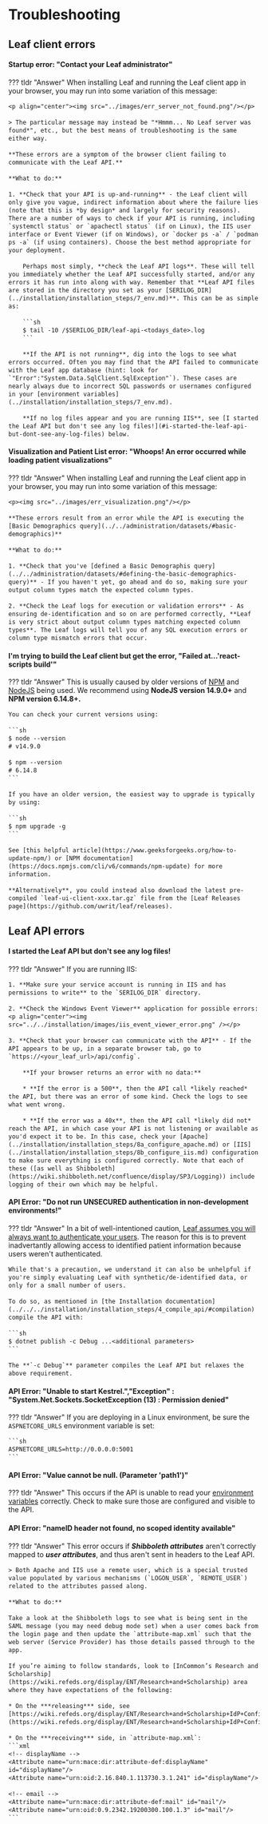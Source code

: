 # Troubleshooting
## Leaf client errors
#### Startup error: "Contact your Leaf administrator"
??? tldr "Answer"
    When installing Leaf and running the Leaf client app in your browser, you may run into some variation of this message:
    
    <p align="center"><img src="../images/err_server_not_found.png"/></p>

    > The particular message may instead be "*Hmmm... No Leaf server was found*", etc., but the best means of troubleshooting is the same either way.

    **These errors are a symptom of the browser client failing to communicate with the Leaf API.**

    **What to do:**

    1. **Check that your API is up-and-running** - the Leaf client will only give you vague, indirect information about where the failure lies (note that this is *by design* and largely for security reasons). There are a number of ways to check if your API is running, including `systemctl status` or `apachectl status` (if on Linux), the IIS user interface or Event Viewer (if on Windows), or `docker ps -a` / `podman ps -a` (if using containers). Choose the best method appropriate for your deployment.

        Perhaps most simply, **check the Leaf API logs**. These will tell you immediately whether the Leaf API successfully started, and/or any errors it has run into along with way. Remember that **Leaf API files are stored in the directory you set as your [SERILOG_DIR](../installation/installation_steps/7_env.md)**. This can be as simple as:

        ```sh
        $ tail -10 /$SERILOG_DIR/leaf-api-<todays_date>.log
        ```

        **If the API is not running**, dig into the logs to see what errors occurred. Often you may find that the API failed to communicate with the Leaf app database (hint: look for `"Error":"System.Data.SqlClient.SqlException"`). These cases are nearly always due to incorrect SQL passwords or usernames configured in your [environment variables](../installation/installation_steps/7_env.md).

        **If no log files appear and you are running IIS**, see [I started the Leaf API but don't see any log files!](#i-started-the-leaf-api-but-dont-see-any-log-files) below.

#### Visualization and Patient List error: "Whoops! An error occurred while loading patient visualizations"
??? tldr "Answer"
    When installing Leaf and running the Leaf client app in your browser, you may run into some variation of this message:
    
    <p><img src="../images/err_visualization.png"/></p>

    **These errors result from an error while the API is executing the [Basic Demographics query](../../administration/datasets/#basic-demographics)**

    **What to do:**

    1. **Check that you've [defined a Basic Demographis query](../../administration/datasets/#defining-the-basic-demographics-query)** - If you haven't yet, go ahead and do so, making sure your output column types match the expected column types.

    2. **Check the Leaf logs for execution or validation errors** - As ensuring de-identification and so on are performed correctly, **Leaf is very strict about output column types matching expected column types**. The Leaf logs will tell you of any SQL execution errors or column type mismatch errors that occur.

#### I'm trying to build the Leaf client but get the error, "Failed at...'react-scripts build'"
??? tldr "Answer"
    This is usually caused by older versions of [NPM](https://www.npmjs.com/) and [NodeJS](https://nodejs.org/en/) being used. We recommend using **NodeJS version 14.9.0+** and **NPM version 6.14.8+.**

    You can check your current versions using:

    ```sh
    $ node --version
    # v14.9.0
    
    $ npm --version
    # 6.14.8
    ```

    If you have an older version, the easiest way to upgrade is typically by using:

    ```sh
    $ npm upgrade -g
    ```

    See [this helpful article](https://www.geeksforgeeks.org/how-to-update-npm/) or [NPM documentation](https://docs.npmjs.com/cli/v6/commands/npm-update) for more information.

    **Alternatively**, you could instead also download the latest pre-compiled `leaf-ui-client-xxx.tar.gz` file from the [Leaf Releases page](https://github.com/uwrit/leaf/releases).

## Leaf API errors
#### I started the Leaf API but don't see any log files!
??? tldr "Answer"
    If you are running IIS:

    1. **Make sure your service account is running in IIS and has permissions to write** to the `SERILOG_DIR` directory.

    2. **Check the Windows Event Viewer** application for possible errors:
    <p align="center"><img src="../../installation/images/iis_event_viewer_error.png" /></p>

    3. **Check that your browser can communicate with the API** - If the API appears to be up, in a separate browser tab, go to `https://<your_leaf_url>/api/config`. 

        **If your browser returns an error with no data:**

        * **If the error is a 500**, then the API call *likely reached* the API, but there was an error of some kind. Check the logs to see what went wrong.

        * **If the error was a 40x**, then the API call *likely did not* reach the API, in which case your API is not listening or available as you'd expect it to be. In this case, check your [Apache](../installation/installation_steps/8a_configure_apache.md) or [IIS](../installation/installation_steps/8b_configure_iis.md) configuration to make sure everything is configured correctly. Note that each of these ([as well as Shibboleth](https://wiki.shibboleth.net/confluence/display/SP3/Logging)) include logging of their own which may be helpful.

#### API Error: "Do not run UNSECURED authentication in non-development environments!"
??? tldr "Answer"
    In a bit of well-intentioned caution, [Leaf assumes you will always want to authenticate your users](https://github.com/uwrit/leaf/blob/master/src/server/API/Options/StartupExtensions.Options.cs#L446). The reason for this is to prevent inadvertantly allowing access to identified patient information because users weren't authenticated. 
    
    While that's a precaution, we understand it can also be unhelpful if you're simply evaluating Leaf with synthetic/de-identified data, or only for a small number of users.

    To do so, as mentioned in [the Installation documentation](../../../installation/installation_steps/4_compile_api/#compilation) compile the API with:

    ```sh
    $ dotnet publish -c Debug ...<additional parameters>
    ```

    The **`-c Debug`** parameter compiles the Leaf API but relaxes the above requirement.

#### API Error: "Unable to start Kestrel.","Exception" : "System.Net.Sockets.SocketException (13) : Permission denied"
??? tldr "Answer"
    If you are deploying in a Linux environment, be sure the `ASPNETCORE_URLS` environment variable is set:

    ```sh
    ASPNETCORE_URLS=http://0.0.0.0:5001
    ```

#### API Error: "Value cannot be null. (Parameter 'path1')"
??? tldr "Answer"
    This occurs if the API is unable to read your [environment variables](../../../installation/installation_steps/7_env) correctly. Check to make sure those are configured and visible to the API.

#### API Error: "nameID header not found, no scoped identity available"
??? tldr "Answer"
    This error occurs if ***Shibboleth attributes*** aren't correctly mapped to ***user attributes***, and thus aren't sent in headers to the Leaf API. 

    > Both Apache and IIS use a remote user, which is a special trusted value populated by various mechanisms (`LOGON_USER`, `REMOTE_USER`) related to the attributes passed along.

    **What to do:**

    Take a look at the Shibboleth logs to see what is being sent in the SAML message (you may need debug mode set) when a user comes back from the login page and then update the `attribute-map.xml` such that the web server (Service Provider) has those details passed through to the app.
 
    If you’re aiming to follow standards, look to [InCommon’s Research and Scholarship](https://wiki.refeds.org/display/ENT/Research+and+Scholarship) area where they have expectations of the following:
 
    * On the ***releasing*** side, see [https://wiki.refeds.org/display/ENT/Research+and+Scholarship+IdP+Config](https://wiki.refeds.org/display/ENT/Research+and+Scholarship+IdP+Config)
    
    * On the ***receiving*** side, in `attribute-map.xml`:
    ```xml
    <!-- displayName -->
    <Attribute name="urn:mace:dir:attribute-def:displayName" id="displayName"/>
    <Attribute name="urn:oid:2.16.840.1.113730.3.1.241" id="displayName"/>

    <!-- email -->
    <Attribute name="urn:mace:dir:attribute-def:mail" id="mail"/>
    <Attribute name="urn:oid:0.9.2342.19200300.100.1.3" id="mail"/>
    ```